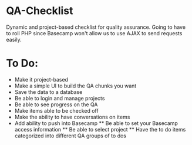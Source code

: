 QA-Checklist
============

Dynamic and project-based checklist for quality assurance. Going to have to roll PHP since Basecamp won't allow us to use AJAX to send requests easily.

To Do:
============
* Make it project-based
* Make a simple UI to build the QA chunks you want
* Save the data to a database
* Be able to login and manage projects
* Be able to see progress on the QA
* Make items able to be checked off
* Make the ability to have conversations on items
* Add ability to push into Basecamp
** Be able to set your Basecamp access information
** Be able to select project
** Have the to do items categorized into different QA groups of to dos